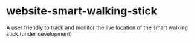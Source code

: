 # website-smart-walking-stick
A user friendly to track and monitor the live location of the smart walking stick.(under development)
